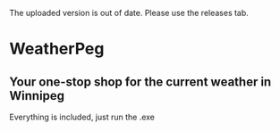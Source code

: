 The uploaded version is out of date. Please use the releases tab. 

# WeatherPeg

## Your one-stop shop for the current weather in Winnipeg

Everything is included, just run the .exe
